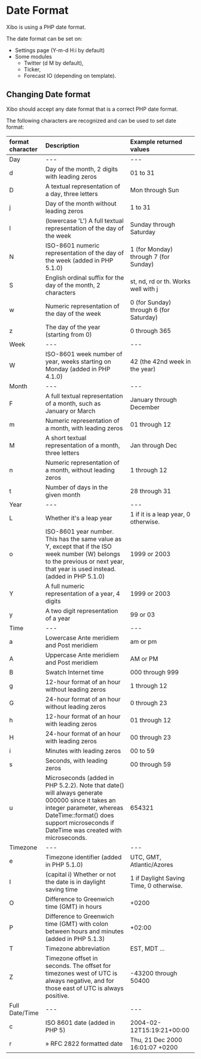 <!--toc=advanced-->

# Date Format

Xibo is using a PHP date format.

The date format can be set on:
* Settings page (Y-m-d H:i by default)
* Some modules 
  * Twitter (d M by default), 
  * Ticker,
  * Forecast IO (depending on template).

## Changing Date format

Xibo should accept any date format that is a correct PHP date format.

The following characters are recognized and can be used to set date format:

| format character	|  Description	|  Example returned values  |
| :------------- |:--------------| :------|
| Day |	--- |	---  |
| d |	Day of the month, 2 digits with leading zeros |	01 to 31 |
| D |	A textual representation of a day, three letters |	Mon through Sun |
| j |	Day of the month without leading zeros |	1 to 31 |
| l | (lowercase 'L')	A full textual representation of the day of the week |	Sunday through Saturday |
| N |	ISO-8601 numeric representation of the day of the week (added in PHP 5.1.0) |	1 (for Monday) through 7 (for Sunday) |
| S |	English ordinal suffix for the day of the month, 2 characters |	st, nd, rd or th. Works well with j |
| w |	Numeric representation of the day of the week | 	0 (for Sunday) through 6 (for Saturday) |
| z	| The day of the year (starting from 0) |	0 through 365 |
| Week |   ---	|  ---  |
| W | ISO-8601 week number of year, weeks starting on Monday (added in PHP 4.1.0) |    42 (the 42nd week in the year) |
| Month |  --- |  --- |
| F | A full textual representation of a month, such as January or March |	January through December |
| m	| Numeric representation of a month, with leading zeros |	01 through 12 |
| M	| A short textual representation of a month, three letters |	Jan through Dec |
| n	| Numeric representation of a month, without leading zeros |	1 through 12 |
| t	| Number of days in the given month |	28 through 31 |
| Year |	--- |	--- |
| L	| Whether it's a leap year |	1 if it is a leap year, 0 otherwise. |
| o	| ISO-8601 year number. This has the same value as Y, except that if the ISO week number (W) belongs to the previous or next year, that year is used instead. (added in PHP 5.1.0) | 	 1999 or 2003 |
| Y	| A full numeric representation of a year, 4 digits | 	 1999 or 2003 |
| y	| A two digit representation of a year |	 99 or 03 |
| Time |	--- |	--- |
| a	| Lowercase Ante meridiem and Post meridiem |	am or pm |
| A	| Uppercase Ante meridiem and Post meridiem |	AM or PM |
| B	| Swatch Internet time |	000 through 999 |
| g	| 12-hour format of an hour without leading zeros |	1 through 12 |
| G	| 24-hour format of an hour without leading zeros |	0 through 23 |
| h	| 12-hour format of an hour with leading zeros |	01 through 12 |
| H	| 24-hour format of an hour with leading zeros |	00 through 23 |
| i	| Minutes with leading zeros |	00 to 59 |
| s	| Seconds, with leading zeros |	00 through 59 |
| u	| Microseconds (added in PHP 5.2.2). Note that date() will always generate 000000 since it takes an integer parameter, whereas DateTime::format() does support microseconds if DateTime was created with microseconds. |	 654321 |
| Timezone |	--- |	--- |
| e	| Timezone identifier (added in PHP 5.1.0) | 	UTC, GMT, Atlantic/Azores |
| I | (capital i)	Whether or not the date is in daylight saving time | 	1 if Daylight Saving Time, 0 otherwise. |
| O	| Difference to Greenwich time (GMT) in hours |	 +0200 |
| P	| Difference to Greenwich time (GMT) with colon between hours and minutes (added in PHP 5.1.3) |	+02:00 |
| T	| Timezone abbreviation |	 EST, MDT ... |
| Z	| Timezone offset in seconds. The offset for timezones west of UTC is always negative, and for those east of UTC is always positive. |	-43200 through 50400
| Full Date/Time | 	--- |	--- |
| c |	ISO 8601 date (added in PHP 5) |	2004-02-12T15:19:21+00:00 |
| r |	» RFC 2822 formatted date |	 Thu, 21 Dec 2000 16:01:07 +0200 |




